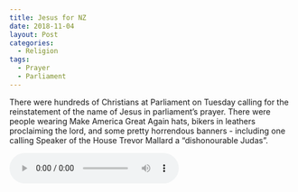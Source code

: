 ```yaml
---
title: Jesus for NZ
date: 2018-11-04
layout: Post
categories:
  - Religion
tags:
  - Prayer
  - Parliament
---
```


There were hundreds of Christians at Parliament on Tuesday calling for the reinstatement of the name of Jesus in parliament’s prayer. There were people wearing Make America Great Again hats, bikers in leathers proclaiming the lord, and some pretty horrendous banners - including one calling Speaker of the House Trevor Mallard a “dishonourable Judas”.

<!-- more -->

<audio controls src="/media/audio/skepticism/Jesus.mp3" />

A few of us atheists were also there, carrying placards demanding the inclusion of Thor, Satan, the Flying Spaghetti Monster and others in the prayer, in the interests of fairness. Our more serious point was that the state should be secular, and should avoid favouring any particular deity.

The organisers seemed to be well bankrolled, with a stage and two large screens. There was talk from an MP of how you don’t have to have intelligence, that all you need is a willingness to be obedient to god. Of course, there’s a stage in the middle between god and those who are being told to be obedient - the pastors. Those in charge get to decide what god is telling people to believe and do, and they were out there telling people to trust them.

@[youtube](https://youtu.be/7bTYpmLXVsU)

Thomas Manch mentioned us in an [article for Stuff](https://www.stuff.co.nz/national/politics/108210971/parliamentary-prayer-rally-calls-for-speaker-to-reinstate-references-of-jesus), but I was surprised that he called us “hecklers”. To me, heckling is harassment of a speaker in order to try to stop them speaking. We in no way tried to cause issues for the organisers, speakers or attendees - we simply stood on the pavement outside of parliament and waved our banners while occasionally shouting out slogans like “all gods or none” or “separation of church and state”. Many people laughed at our signs and took pictures, nobody seemed to have any problems with us being there, some of us were prayed for, and we talked with several Christians in a friendly, understanding way.

One thing that surprised me in conversations we had with several of the Christians that had attended was that they agreed with our idea that parliament should be fair, and accepted that having just Jesus mentioned in prayer was not fair to other faiths. It struck me as funny that people would turn up to support a rally like this when they disagree with its central message. My guess is that their desire to show their devotion to their belief, and maybe some pressure from religious leaders, is enough to get them to turn up - and that in their heads they’re there to show their love for Jesus, not because of an issue with the parliamentary prayer.

The major argument that the organisers seem to be pushing is that New Zealand is a nation built on Christian values, with a Christian heritage:

@[youtube](https://youtu.be/CrBU7skq9IU?t=50)

Of course, this may be the case - not least because a hundred and fifty years ago, when parliament was created, pretty much everyone was a Christian. But that history doesn’t mean that New Zealand should continue to favour Christianity over other beliefs - we’ve come a long way in the last 150 years, and we have a better understanding now of how to run a fair, equitable society. Arguing that something should be a certain way simply because it has been that way in the past is nonsensical.

There was an earthquake later in the day, which has been claimed as evidence that God is not happy about the prayer change:

> “Seems the Lord chose to remind Parliament who is in control with a big earthquake that caused them to suspend business”

- [Source](https://www.facebook.com/events/226692421389621/permalink/298162054242657/)

> Is it a coincidence that the same day hundreds maybe thousands protested outside parliament, there was an earthquake that sent MPs scrambling from the house?

- Geoffrey Strickland, Thames (in the NZ Herald)

Someone on the March’s Facebook event page [asked](https://www.facebook.com/events/226692421389621/permalink/298536250871904/):

> Is anyone else who went yesterday feeling like the enemy is attacking them?

The responses included:

> Major spiritual warfare is going on. Halloween, witches and satanists are trying their best. But the battle and victory belongs to Jesus! His blood covers not only our sins, but our souls!

> Plead the blood of Jesus over yourself, dwelling, and family. Demons cannot penetrate that, in fact they end up getting beaten up.

In the end, it turns out that the cause of the person’s feeling of being attacked was likely that Facebook held their post back for a day in quarantine, not that demons were attacking her.
